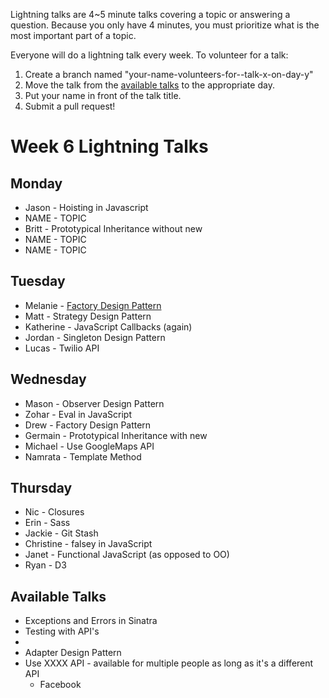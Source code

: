 Lightning talks are 4~5 minute talks covering a topic or answering a question.
Because you only have 4 minutes, you must prioritize what is the most important
part of a topic.

Everyone will do a lightning talk every week. To volunteer for a talk:

1. Create a branch named "your-name-volunteers-for--talk-x-on-day-y"
2. Move the talk from the [available talks](#availabl-talks) to the appropriate
   day.
3. Put your name in front of the talk title.
4. Submit a pull request!

# Week 6 Lightning Talks

## Monday

* Jason - Hoisting in Javascript
* NAME - TOPIC
* Britt - Prototypical Inheritance without new
* NAME - TOPIC
* NAME - TOPIC


## Tuesday

* Melanie - [Factory Design Pattern](./student_files/factory_design_pattern.md)
* Matt - Strategy Design Pattern
* Katherine - JavaScript Callbacks (again)
* Jordan - Singleton Design Pattern
* Lucas - Twilio API


## Wednesday

* Mason - Observer Design Pattern  
* Zohar - Eval in JavaScript
* Drew - Factory Design Pattern
* Germain - Prototypical Inheritance with new
* Michael - Use GoogleMaps API
* Namrata - Template Method
## Thursday

* Nic -  Closures  
* Erin - Sass
* Jackie - Git Stash
* Christine - falsey in JavaScript
* Janet - Functional JavaScript (as opposed to OO)
* Ryan - D3


## Available Talks
  *  Exceptions and Errors in Sinatra  
  * Testing with API's  
  * 
  * Adapter Design Pattern
  * Use XXXX API - available for multiple people as long as it's a different API
    * Facebook


